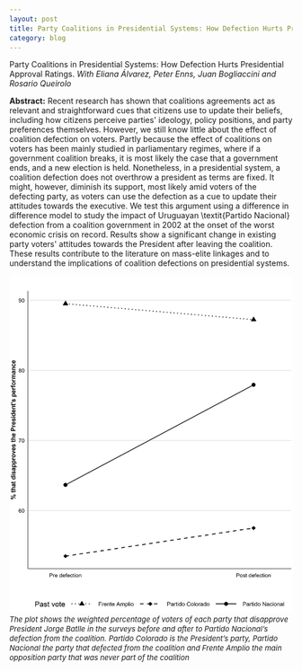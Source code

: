 ```yaml
---
layout: post
title: Party Coalitions in Presidential Systems: How Defection Hurts Presidential Approval Ratings
category: blog
---
```


Party Coalitions in Presidential Systems: How Defection Hurts Presidential Approval Ratings. *With Eliana Álvarez, Peter Enns, Juan Bogliaccini and Rosario Queirolo*

  **Abstract:** Recent research has shown that coalitions agreements act as relevant and straightforward cues that citizens use to update their beliefs, including how citizens perceive parties' ideology, policy positions, and party preferences themselves. However, we still know little about the effect of coalition defection on voters. Partly because the effect of coalitions on voters has been mainly studied in parliamentary regimes, where if a government coalition breaks, it is most likely the case that a government ends, and a new election is held. Nonetheless, in a presidential system, a coalition defection does not overthrow a president as terms are fixed. It might, however, diminish its support, most likely amid voters of the defecting party, as voters can use the defection as a cue to update their attitudes towards the executive. We test this argument using a difference in difference model to study the impact of Uruguayan \textit{Partido Nacional} defection from a coalition government in 2002 at the onset of the worst economic crisis on record. Results show a significant change in existing party voters' attitudes towards the President after leaving the coalition. These results contribute to the literature on mass-elite linkages and to understand the implications of coalition defections on presidential systems. 
 
 <img src='/images/coalitions.png' width='800' height='600'>
 <font size="2"> <i> The plot shows the weighted percentage of voters of each party that disapprove President Jorge Batlle in the surveys before and after to Partido Nacional’s defection from the coalition. Partido Colorado is the President’s party, Partido Nacional the party that defected from the coalition and Frente Amplio the main opposition party that was never part of the coalition </i> </font>
